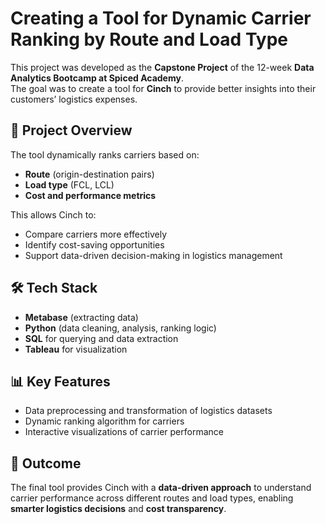 # Creating a Tool for Dynamic Carrier Ranking by Route and Load Type  

This project was developed as the **Capstone Project** of the 12-week **Data Analytics Bootcamp at Spiced Academy**.  
The goal was to create a tool for **Cinch** to provide better insights into their customers’ logistics expenses.  

## 🔎 Project Overview  

The tool dynamically ranks carriers based on:  
- **Route** (origin-destination pairs)  
- **Load type** (FCL, LCL)  
- **Cost and performance metrics**  

This allows Cinch to:  
- Compare carriers more effectively  
- Identify cost-saving opportunities  
- Support data-driven decision-making in logistics management  

## 🛠️ Tech Stack 
- **Metabase** (extracting data) 
- **Python** (data cleaning, analysis, ranking logic)  
- **SQL** for querying and data extraction  
- **Tableau** for visualization  


## 📊 Key Features  
- Data preprocessing and transformation of logistics datasets  
- Dynamic ranking algorithm for carriers  
- Interactive visualizations of carrier performance  

## 🚀 Outcome  
The final tool provides Cinch with a **data-driven approach** to understand carrier performance across different routes and load types, enabling **smarter logistics decisions** and **cost transparency**.  
